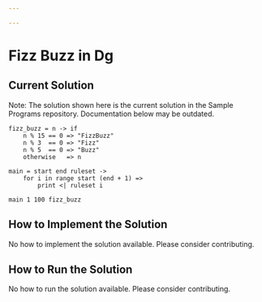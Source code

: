 ```yaml
---

---
```


# Fizz Buzz in Dg

## Current Solution

Note: The solution shown here is the current solution in the Sample Programs repository. Documentation below may be outdated.

```Dg
fizz_buzz = n -> if
    n % 15 == 0 => "FizzBuzz"
    n % 3  == 0 => "Fizz"
    n % 5  == 0 => "Buzz"
    otherwise   => n

main = start end ruleset ->
    for i in range start (end + 1) =>
        print <| ruleset i

main 1 100 fizz_buzz

```

## How to Implement the Solution

No how to implement the solution available. Please consider contributing.

## How to Run the Solution

No how to run the solution available. Please consider contributing.